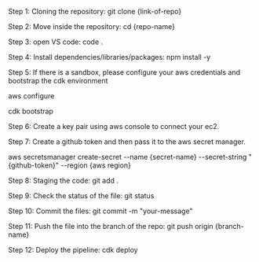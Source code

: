 Step 1: Cloning the repository: git clone {link-of-repo}

Step 2: Move inside the repository: cd {repo-name}

Step 3: open VS code: code . 

Step 4: Install dependencies/libraries/packages: npm install -y

Step 5: If there is a sandbox, please configure your aws credentials and bootstrap the cdk environment

aws configure

cdk bootstrap

Step 6: Create a key pair using aws console to connect your ec2.

Step 7: Create a github token and then pass it to the aws secret manager.

aws secretsmanager create-secret --name {secret-name} --secret-string "{github-token}" --region {aws region}

Step 8: Staging the code: git add .

Step 9: Check the status of the file: git status

Step 10: Commit the files: git commit -m "your-message"

Step 11: Push the file into the branch of the repo: git push origin {branch-name}

Step 12: Deploy the pipeline: cdk deploy


